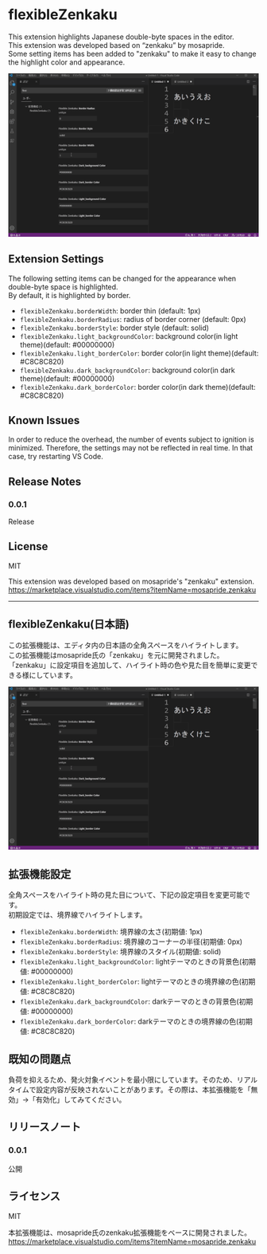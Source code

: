 # flexibleZenkaku

This extension highlights Japanese double-byte spaces in the editor.  
This extension was developed based on “zenkaku” by mosapride.  
Some setting items has been added to "zenkaku" to make it easy to change the highlight color and appearance.

![behavior](image/behavior.gif)

## Extension Settings

The following setting items can be changed for the appearance when double-byte space is highlighted.   
By default, it is highlighted by border.

- `flexibleZenkaku.borderWidth`: border thin (default: 1px)
- `flexibleZenkaku.borderRadius`: radius of border corner (default: 0px)
- `flexibleZenkaku.borderStyle`: border style (default: solid)
- `flexibleZenkaku.light_backgroundColor`: background color(in light theme)(default: #00000000)
- `flexibleZenkaku.light_borderColor`: border color(in light theme)(default: #C8C8C820)
- `flexibleZenkaku.dark_backgroundColor`: background color(in dark theme)(default: #00000000)
- `flexibleZenkaku.dark_borderColor`: border color(in dark theme)(default: #C8C8C820)

## Known Issues

In order to reduce the overhead, the number of events subject to ignition is minimized. Therefore, the settings may not be reflected in real time. In that case, try restarting VS Code.

## Release Notes

### 0.0.1

Release

## License

MIT

This extension was developed based on mosapride's "zenkaku" extension.  
<https://marketplace.visualstudio.com/items?itemName=mosapride.zenkaku>

----

## flexibleZenkaku(日本語)

この拡張機能は、エディタ内の日本語の全角スペースをハイライトします。  
この拡張機能はmosapride氏の「zenkaku」を元に開発されました。  
「zenkaku」に設定項目を追加して、ハイライト時の色や見た目を簡単に変更できる様にしています。

![設定時挙動](image/behavior.gif)

## 拡張機能設定

全角スペースをハイライト時の見た目について、下記の設定項目を変更可能です。  
初期設定では、境界線でハイライトします。

- `flexibleZenkaku.borderWidth`: 境界線の太さ(初期値: 1px)
- `flexibleZenkaku.borderRadius`: 境界線のコーナーの半径(初期値: 0px)
- `flexibleZenkaku.borderStyle`: 境界線のスタイル(初期値: solid)
- `flexibleZenkaku.light_backgroundColor`: lightテーマのときの背景色(初期値: #00000000)
- `flexibleZenkaku.light_borderColor`: lightテーマのときの境界線の色(初期値: #C8C8C820)
- `flexibleZenkaku.dark_backgroundColor`: darkテーマのときの背景色(初期値: #00000000)
- `flexibleZenkaku.dark_borderColor`: darkテーマのときの境界線の色(初期値: #C8C8C820)


## 既知の問題点

負荷を抑えるため、発火対象イベントを最小限にしています。そのため、リアルタイムで設定内容が反映されないことがあります。その際は、本拡張機能を「無効」→「有効化」してみてください。

## リリースノート

### 0.0.1

公開

## ライセンス

MIT

本拡張機能は、mosapride氏のzenkaku拡張機能をベースに開発されました。  
<https://marketplace.visualstudio.com/items?itemName=mosapride.zenkaku>
